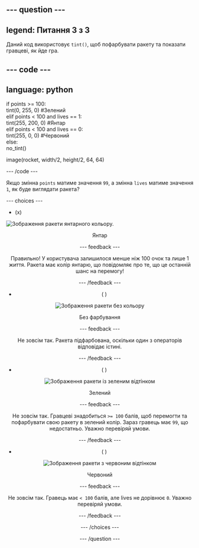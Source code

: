 --- question ---
---
legend: Питання 3 з 3
---

Даний код використовує `tint()`, щоб пофарбувати ракету та показати гравцеві, як йде гра.

--- code ---
---
language: python
---

if points >= 100:    
  tint(0, 255, 0) #Зелений   
elif points < 100 and lives == 1:   
  tint(255, 200, 0) #Янтар    
elif points < 100 and lives == 0:     
  tint(255, 0, 0) #Червоний     
else:      
  no_tint()

image(rocket, width/2, height/2, 64, 64)

--- /code ---

Якщо змінна `points` матиме значення `99`, а змінна `lives` матиме значення `1`, як буде виглядати ракета?

--- choices ---

- (x)

![Зображення ракети янтарного кольору.](images/rocket_amber.png) <div style="text-align: center;">Янтар

 --- feedback ---

 Правильно! У користувача залишилося менше ніж 100 очок та лише 1 життя. Ракета має колір янтарю, що повідомляє про те, що це останній шанс на перемогу!

 --- /feedback ---

- ( )

![Зображення ракети без кольору](images/rocket_original.png) <div style="text-align: center;">Без фарбування

 --- feedback ---

 Не зовсім так. Ракета підфарбована, оскільки один з операторів відповідає істині.

 --- /feedback ---

- ( )

![Зображення ракети із зеленим відтінком](images/rocket_green.png) <div style="text-align: center;">Зелений

 --- feedback ---

 Не зовсім так. Гравцеві знадобиться `>= 100` балів, щоб перемогти та пофарбувати свою ракету в зелений колір. Зараз гравець має `99`, що недостатньо. Уважно перевіряй умови.

 --- /feedback ---

- ( )

![Зображення ракети з червоним відтінком](images/rocket_red.png) <div style="text-align: center;">Червоний

 --- feedback ---

 Не зовсім так. Гравець має `< 100` балів, але lives не дорівнює `0`. Уважно перевіряй умови.

 --- /feedback ---

--- /choices ---

--- /question ---

